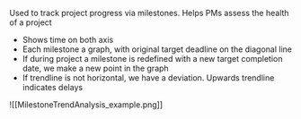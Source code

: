 Used to track project progress via milestones. Helps PMs assess the health of a project
- Shows time on both axis
- Each milestone a graph, with original target deadline on the diagonal line
- If during project a milestone is redefined with a new target completion date, we make a new point in the graph
- If trendline is not horizontal, we have a deviation. Upwards trendline indicates delays

![[MilestoneTrendAnalysis_example.png]]